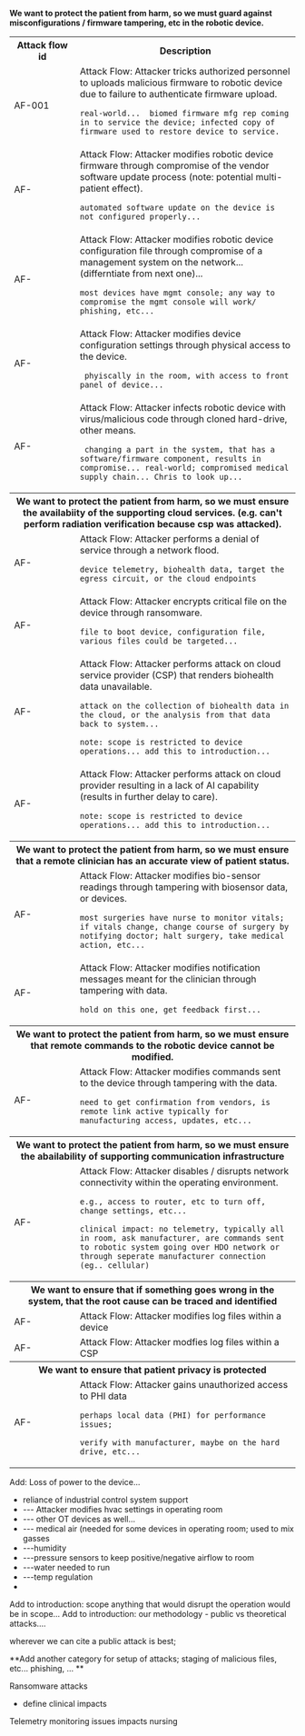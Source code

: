 **We want to protect the patient from harm, so we must guard against misconfigurations / firmware tampering, etc in the robotic device.**
<table>
<tr> <th width = "100"> Attack flow id  </th> <th> Description </th> </tr> 
<tr> <td> AF-001 </td> <td> Attack Flow: Attacker tricks authorized personnel to uploads malicious firmware to robotic device due to failure to authenticate firmware upload.  

`real-world...  biomed firmware mfg rep coming in to service the device; infected copy of firmware used to restore device to service.` </td> </tr>
<tr> <td> AF- </td> <td> Attack Flow: Attacker modifies robotic device firmware through compromise of the vendor software update process (note: potential multi-patient effect). 

`automated software update on the device is not configured properly... `</td> </tr>
<tr> <td> AF- </td> <td> Attack Flow: Attacker modifies robotic device configuration file through compromise of a management system on the network... (differntiate from next one)... 

`most devices have mgmt console; any way to compromise the mgmt console will work/ phishing, etc...` </td> </tr>
<tr> <td> AF- </td> <td> Attack Flow: Attacker modifies device configuration settings through physical access to the device. 

` phyiscally in the room, with access to front panel of device...` </td> </tr>
<tr> <td> AF- </td> <td> Attack Flow: Attacker infects robotic device with virus/malicious code through cloned hard-drive, other means. 

` changing a part in the system, that has a software/firmware component, results in compromise... real-world; compromised medical supply chain... Chris to look up...` </td> </tr>
<tr> <th colspan="2"> We want to protect the patient from harm, so we must ensure the availabiity of the supporting cloud services. (e.g. can't perform radiation verification because csp was attacked). </th> </tr>

<tr> <td> AF- </td> <td> Attack Flow: Attacker performs a denial of service through a network flood.  

`device telemetry, biohealth data, target the egress circuit, or the cloud endpoints`</tr>
<tr> <td> AF- </td> <td> Attack Flow: Attacker encrypts critical file on the device through ransomware.

`file to boot device, configuration file, various files could be targeted...` </tr>
<tr> <td> AF- </td> <td> Attack Flow: Attacker performs attack on cloud service provider (CSP) that renders biohealth data unavailable. 

`attack on the collection of biohealth data in the cloud, or the analysis from that data back to system... `

`note: scope is restricted to device operations... add this to introduction...` </tr>
<tr> <td> AF- </td> <td> Attack Flow: Attacker performs attack on cloud provider resulting in a lack of AI capability (results in further delay to care). 

`note: scope is restricted to device operations... add this to introduction...` </tr>

<th colspan="2"> We want to protect the patient from harm, so we must ensure that a remote clinician has an accurate view of patient status.</th>

<tr> <td> AF- </td> <td> Attack Flow: Attacker modifies bio-sensor readings through tampering with biosensor data, or devices. 

`most surgeries have nurse to monitor vitals; if vitals change, change course of surgery by notifying doctor; halt surgery, take medical action, etc... `</td> </tr>
<tr> <td> AF- </td> <td> Attack Flow: Attacker modifies notification messages meant for the clinician through tampering with data. 

`hold on this one, get feedback first... `</td> </tr>


<th colspan = 2> We want to protect the patient from harm, so we must ensure that remote commands to the robotic device cannot be modified. </th>
<tr> <td> AF- </td> <td> Attack Flow: Attacker modifies commands sent to the device through tampering with the data. 

`need to get confirmation from vendors, is remote link active typically for manufacturing access, updates, etc... ` </td> </tr>

<th colspan = 2> We want to protect the patient from harm, so we must ensure the abailability of supporting communication infrastructure</th>
<tr> <td> AF- <td> Attack Flow: Attacker disables / disrupts network connectivity within the operating environment. 

`e.g., access to router, etc to turn off, change settings, etc... `

`clinical impact: no telemetry, typically all in room, ask manufacturer, are commands sent to robotic system going over HDO network or through seperate manufacturer connection (eg.. cellular) `
</tr> </td>
<th colspan = 2> We want to ensure that if something goes wrong in the system, that the root cause can be traced and identified</th>
<tr> <td> AF- </td> <td> Attack Flow: Attacker modifies log files within a device </td> </tr>
<tr> <td> AF- </td> <td> Attack Flow: Attacker modfies log files within a CSP </td> </tr>

<th colspan = 2> We want to ensure that patient privacy is protected</th>
<tr> <td> AF- </td> <td> Attack Flow: Attacker gains unauthorized access to PHI data 

`perhaps local data (PHI) for performance issues; `

`verify with manufacturer, maybe on the hard drive, etc... ` </tr> </td>
</table>

Add: Loss of power to the device... 
- reliance of industrial control system support
- --- Attacker modifies hvac settings in operating room
- --- other OT devices as well... 
- --- medical air (needed for some devices in operating room; used to mix gasses
- ---humidity 
- ---pressure sensors to keep positive/negative airflow to room
- ---water needed to run 
- ---temp regulation  
- 



Add to introduction: scope anything that would disrupt the operation would be in scope... 
Add to introduction: our methodology - public vs theoretical attacks.... 

wherever we can cite a public attack is best; 


**Add another category for setup of attacks; staging of malicious files, etc... phishing, ... **












Ransomware attacks
- define clinical impacts

Telemetry monitoring issues impacts nursing 




